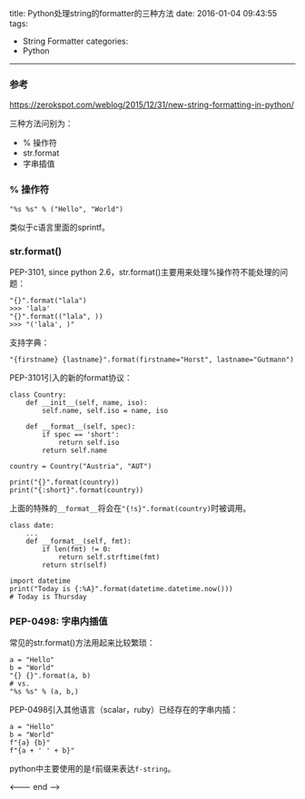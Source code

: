 title: Python处理string的formatter的三种方法
date: 2016-01-04 09:43:55
tags:
- String Formatter
categories:
- Python

---

### 参考

<https://zerokspot.com/weblog/2015/12/31/new-string-formatting-in-python/>

三种方法问别为：
- % 操作符
- str.format
- 字串插值

### % 操作符

```
"%s %s" % ("Hello", "World")
```

类似于c语言里面的sprintf。

### str.format()

PEP-3101, since python 2.6，str.format()主要用来处理%操作符不能处理的问题：

```
"{}".format("lala")
>>> 'lala'
"{}".format(("lala", ))
>>> "('lala', )"
```
支持字典：

```
"{firstname} {lastname}".format(firstname="Horst", lastname="Gutmann")
```

PEP-3101引入的新的format协议：

```
class Country:
    def __init__(self, name, iso):
        self.name, self.iso = name, iso

    def __format__(self, spec):
        if spec == 'short':
            return self.iso
        return self.name

country = Country("Austria", "AUT")

print("{}".format(country))
print("{:short}".format(country))
```

上面的特殊的`__format__`将会在`"{!s}".format(country)`时被调用。

```
class date:
    ...
    def __format__(self, fmt):
        if len(fmt) != 0:
            return self.strftime(fmt)
        return str(self)
```

```
import datetime
print("Today is {:%A}".format(datetime.datetime.now()))
# Today is Thursday
```

### PEP-0498: 字串内插值

常见的str.format()方法用起来比较繁琐：

```
a = "Hello"
b = "World"
"{} {}".format(a, b)
# vs.
"%s %s" % (a, b,)
```

PEP-0498引入其他语言（scalar，ruby）已经存在的字串内插：

```
a = "Hello"
b = "World"
f"{a} {b}"
f"{a + ' ' + b}"
```

python中主要使用的是`f`前缀来表达`f-string`。

<--- end -->
